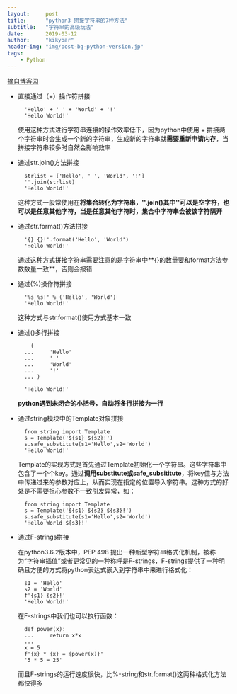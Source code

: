 ```yaml
---
layout:     post
title:      "python3 拼接字符串的7种方法"
subtitle:   "字符串的高级玩法"
date:       2019-03-12
author:     "kikyoar"
header-img: "img/post-bg-python-version.jp"
tags:
    - Python
---  
```


[摘自博客园](https://www.cnblogs.com/Jimc/p/9634427.html)

- 直接通过（+）操作符拼接  
	
		'Hello' + ' ' + 'World' + '!'
		'Hello World!'  

	使用这种方式进行字符串连接的操作效率低下，因为python中使用 + 拼接两个字符串时会生成一个新的字符串，生成新的字符串就**需要重新申请内存**，当拼接字符串较多时自然会影响效率  

- 通过str.join()方法拼接

		strlist = ['Hello', ' ', 'World', '!']
		''.join(strlist)
		'Hello World!'

	这种方式一般常使用在**将集合转化为字符串，''.join()其中''可以是空字符，也可以是任意其他字符，当是任意其他字符时，集合中字符串会被该字符隔开**   

- 通过str.format()方法拼接  

		'{} {}!'.format('Hello', 'World')
		'Hello World!'

	通过这种方式拼接字符串需要注意的是字符串中**{}的数量要和format方法参数数量一致**，否则会报错  

- 通过(%)操作符拼接  
		
		'%s %s!' % ('Hello', 'World')
		'Hello World!'

	这种方式与str.format()使用方式基本一致  

- 通过()多行拼接
		
		  (
		...     'Hello'
		...     ' '
		...     'World'
		...     '!'
		... )
		
		'Hello World!'


	**python遇到未闭合的小括号，自动将多行拼接为一行** 

- 通过string模块中的Template对象拼接  

		from string import Template
		s = Template('${s1} ${s2}!') 
		s.safe_substitute(s1='Hello',s2='World')
		'Hello World!'  


	Template的实现方式是首先通过Template初始化一个字符串。这些字符串中包含了一个个key。通过**调用substitute或safe_subsititute**，将key值与方法中传递过来的参数对应上，从而实现在指定的位置导入字符串。这种方式的好处是不需要担心参数不一致引发异常，如：

		from string import Template
		s = Template('${s1} ${s2} ${s3}!') 
		s.safe_substitute(s1='Hello',s2='World')
		'Hello World ${s3}!'

- 通过F-strings拼接

	在python3.6.2版本中，PEP 498 提出一种新型字符串格式化机制，被称为“字符串插值”或者更常见的一种称呼是F-strings，F-strings提供了一种明确且方便的方式将python表达式嵌入到字符串中来进行格式化：

		s1 = 'Hello'
		s2 = 'World'
		f'{s1} {s2}!'
		'Hello World!'

	在F-strings中我们也可以执行函数：

		def power(x):
		...     return x*x
		... 
		x = 5
		f'{x} * {x} = {power(x)}'
		'5 * 5 = 25'

	而且F-strings的运行速度很快，比%-string和str.format()这两种格式化方法都快得多  